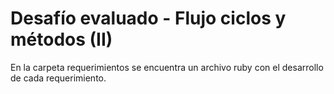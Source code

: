 # Desafío evaluado - Flujo ciclos y métodos (II)

En la carpeta requerimientos se encuentra un archivo ruby con el desarrollo de cada requerimiento.
